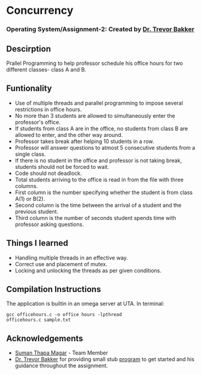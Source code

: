 # Concurrency
### Operating System/Assignment-2: Created by [Dr. Trevor Bakker](https://github.com/trevorbakker-uta)

## Descirption
Prallel Programming to help professor schedule his office hours for two different classes- class A and B.

## Funtionality
* Use of multiple threads and parallel programming to impose several restrictions in office hours.
* No more than 3 students are allowed to simultaneously enter the professor's office.
* If students from class A are in the office, no students from class B are allowed to enter, and the other way around.
* Professor takes break after helping 10 students in a row.
* Professor will answer questions to atmost 5 consecutive students from a single class.
* If there is no student in the office and professor is not taking break, students should not be forced to wait.
* Code should not deadlock.
* Total students arriving to the office is read in from the file with three columns.
* First column is the number specifying whether the student is from class A(1) or B(2).
* Second column is the time between the arrival of a student and the previous student.
* Third column is the number of seconds student spends time with professor asking questions.

## Things I learned
* Handling multiple threads in an effective way.
* Correct use and placement of mutex. 
* Locking and unlocking the threads as per given conditions.

## Compilation Instructions
The application is builtin in an omega server at UTA.
In terminal:
```
gcc officehours.c -o office hours -lpthread
officehours.c sample.txt
```

## Acknowledgements
* [Suman Thapa Magar](https://github.com/suman2020) - Team Member
* [Dr. Trevor Bakker](https://github.com/trevorbakker-uta) for providing small stub [program](https://github.com/CSE3320/Office-Hours-Assignment) to get started and his guidance throughout the assignment. 



